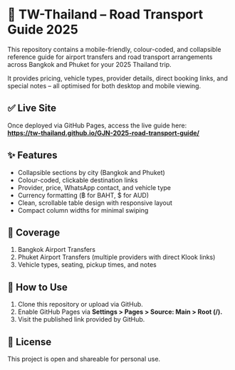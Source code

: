 # 🚐 TW-Thailand – Road Transport Guide 2025

This repository contains a mobile-friendly, colour-coded, and collapsible reference guide for airport transfers and road transport arrangements across Bangkok and Phuket for your 2025 Thailand trip.

It provides pricing, vehicle types, provider details, direct booking links, and special notes – all optimised for both desktop and mobile viewing.

## ✅ Live Site
Once deployed via GitHub Pages, access the live guide here:  
**https://tw-thailand.github.io/GJN-2025-road-transport-guide/**

## ✨ Features
- Collapsible sections by city (Bangkok and Phuket)  
- Colour-coded, clickable destination links  
- Provider, price, WhatsApp contact, and vehicle type  
- Currency formatting (฿ for BAHT, $ for AUD)  
- Clean, scrollable table design with responsive layout  
- Compact column widths for minimal swiping

## 🚕 Coverage
1. Bangkok Airport Transfers  
2. Phuket Airport Transfers (multiple providers with direct Klook links)  
3. Vehicle types, seating, pickup times, and notes

## 🔧 How to Use
1. Clone this repository or upload via GitHub.
2. Enable GitHub Pages via **Settings > Pages > Source: Main > Root (/).**
3. Visit the published link provided by GitHub.

## 📄 License
This project is open and shareable for personal use.
